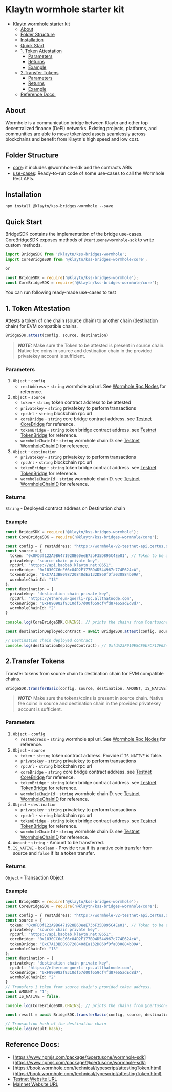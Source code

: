 # Klaytn wormhole starter kit
- [Klaytn wormhole starter kit](#klaytn-wormhole-starter-kit)
  - [About](#about)
  - [Folder Structure](#folder-structure)
  - [Installation](#installation)
  - [Quick Start](#quick-start)
  - [1. Token Attestation](#1-token-attestation)
    - [Parameters](#parameters)
    - [Returns](#returns)
    - [Example](#example)
  - [2.Transfer Tokens](#2transfer-tokens)
    - [Parameters](#parameters-1)
    - [Returns](#returns-1)
    - [Example](#example-1)
  - [Reference Docs:](#reference-docs)

## About
Wormhole is a communication bridge between Klaytn and other top decentralized finance (DeFi) networks. Existing projects, platforms, and communities are able to move tokenized assets seamlessly across blockchains and benefit from Klaytn's high speed and low cost.

## Folder Structure

- [core](./core): it includes @wormhole-sdk and the contracts ABIs
- [use-cases](./use-cases): Ready-to-run code of some use-cases to call the Wormhole Rest APIs.

## Installation
`npm install @klaytn/kss-bridges-wormhole --save`

## Quick Start
BridgeSDK contains the implementation of the bridge use-cases. 
CoreBridgeSDK exposes methods of `@certusone/wormhole-sdk` to write custom methods.

```typescript
import BridgeSDK from '@klaytn/kss-bridges-wormhole';
import CoreBridgeSDK from '@klaytn/kss-bridges-wormhole/core';

or

const BridgeSDK = require('@klaytn/kss-bridges-wormhole');
const CoreBridgeSDK = require('@klaytn/kss-bridges-wormhole/core');
```

You can run following ready-made use-cases to test
## 1. Token Attestation
Attests a token of one chain (source chain) to another chain (destination chain) for EVM compatible chains.

```typescript
BridgeSDK.attest(config, source, destination)
```

> **_NOTE:_**  Make sure the Token to be attested is present in source chain. Native fee coins in source and destination chain in the provided privatekey account is sufficient.

### Parameters
1. `Object` - `config`
   * `restAddress` - `string` wormhole api url. See [Wormhole Rpc Nodes](https://book.wormhole.com/reference/rpcnodes.html) for reference.
2. `Object` - `source`
   * `token` - `string` token contract address to be attested
   * `privatekey` - `string` privatekey to perform transactions
   * `rpcUrl` - `string` blockchain rpc url
   * `coreBridge` - `string` core bridge contract address. see [Testnet CoreBridge](https://book.wormhole.com/reference/contracts.html#core-bridge-1) for reference.
   * `tokenBridge` - `string` token bridge contract address. see [Testnet TokenBridge](https://book.wormhole.com/reference/contracts.html#token-bridge-1) for reference.
   * `wormholeChainId` - `string` wormhole chainID. see [Testnet WormholeChainID](https://book.wormhole.com/reference/contracts.html#token-bridge-1) for reference.
3. `Object` - `destination`
   * `privatekey` - `string` privatekey to perform transactions
   * `rpcUrl` -  `string` blockchain rpc url
   * `tokenBridge` - `string` token bridge contract address. see [Testnet TokenBridge](https://book.wormhole.com/reference/contracts.html#token-bridge-1) for reference.
   * `wormholeChainId` - `string` wormhole chainID. see [Testnet WormholeChainID](https://book.wormhole.com/reference/contracts.html#token-bridge-1) for reference.

### Returns
`String` - Deployed contract address on Destination chain

### Example
```typescript
const BridgeSDK = require('@klaytn/kss-bridges-wormhole');
const CoreBridgeSDK = require('@klaytn/kss-bridges-wormhole/core');

const config = { restAddress: "https://wormhole-v2-testnet-api.certus.one" };
const source = {
  token: "0x0FD3f122A9B6471928B60eeE73bF35D895C4Ee01", // Token to be attested
  privatekey: "source chain private key",
  rpcUrl: "https://api.baobab.klaytn.net:8651",
  coreBridge: "0x1830CC6eE66c84D2F177B94D544967c774E624cA",
  tokenBridge: "0xC7A13BE098720840dEa132D860fDfa030884b09A",
  wormholeChainId: "13" 
};
const destination = {
  privatekey: "destination chain private key",
  rpcUrl: "https://ethereum-goerli-rpc.allthatnode.com",
  tokenBridge: "0xF890982f9310df57d00f659cf4fd87e65adEd8d7",
  wormholeChainId: "2" 
}

console.log(CoreBridgeSDK.CHAINS); // prints the chains from @certusone/wormhole-sdk

const destinationDeployedContract = await BridgeSDK.attest(config, source, destination);

// Destination chain deployed contract
console.log(destinationDeployedContract); // 0xfdA23F910E5CE6b7C712F624DE20d9cC3A5d2122
```

## 2.Transfer Tokens
Transfer tokens from source chain to destination chain for EVM compatible chains.

```typescript
BridgeSDK.transferBasic(config, source, destination, AMOUNT, IS_NATIVE)
```

> **_NOTE:_**  Make sure the tokens/coins is present in source chain. Native fee coins in source and destination chain in the provided privatekey account is sufficient.

### Parameters
1. `Object` - `config`
   * `restAddress` - `string` wormhole api url. See [Wormhole Rpc Nodes](https://book.wormhole.com/reference/rpcnodes.html) for reference.
2. `Object` - `source`
   * `token` - `string` token contract address. Provide if `IS_NATIVE` is false.
   * `privatekey` - `string` privatekey to perform transactions
   * `rpcUrl` - `string` blockchain rpc url
   * `coreBridge` - `string` core bridge contract address. see [Testnet CoreBridge](https://book.wormhole.com/reference/contracts.html#core-bridge-1) for reference.
   * `tokenBridge` - `string` token bridge contract address. see [Testnet TokenBridge](https://book.wormhole.com/reference/contracts.html#token-bridge-1) for reference.
   * `wormholeChainId` - `string` wormhole chainID. see [Testnet WormholeChainID](https://book.wormhole.com/reference/contracts.html#token-bridge-1) for reference.
3. `Object` - `destination`
   * `privatekey` - `string` privatekey to perform transactions
   * `rpcUrl` -  `string` blockchain rpc url
   * `tokenBridge` - `string` token bridge contract address. see [Testnet TokenBridge](https://book.wormhole.com/reference/contracts.html#token-bridge-1) for reference.
   * `wormholeChainId` - `string` wormhole chainID. see [Testnet WormholeChainID](https://book.wormhole.com/reference/contracts.html#token-bridge-1) for reference.
4. `Amount` - `string` - Amount to be transferred.
5. `IS_NATIVE` - `boolean` - Provide `true` if its a native coin transfer from source and `false` if its a token transfer.

### Returns
`Object` - Transaction Object

### Example
```typescript
const BridgeSDK = require('@klaytn/kss-bridges-wormhole');
const CoreBridgeSDK = require('@klaytn/kss-bridges-wormhole/core');

const config = { restAddress: "https://wormhole-v2-testnet-api.certus.one" };
const source = {
  token: "0x0FD3f122A9B6471928B60eeE73bF35D895C4Ee01", // Token to be attested
  privatekey: "source chain private key",
  rpcUrl: "https://api.baobab.klaytn.net:8651",
  coreBridge: "0x1830CC6eE66c84D2F177B94D544967c774E624cA",
  tokenBridge: "0xC7A13BE098720840dEa132D860fDfa030884b09A",
  wormholeChainId: "13" 
};
const destination = {
  privatekey: "destination chain private key",
  rpcUrl: "https://ethereum-goerli-rpc.allthatnode.com",
  tokenBridge: "0xF890982f9310df57d00f659cf4fd87e65adEd8d7",
  wormholeChainId: "2" 
}
// Transfers 1 token from source chain's provided token address.
const AMOUNT = "1";
const IS_NATIVE = false;

console.log(CoreBridgeSDK.CHAINS); // prints the chains from @certusone/wormhole-sdk

const result = await BridgeSDK.transferBasic(config, source, destination, AMOUNT, IS_NATIVE);

// Transaction hash of the destination chain
console.log(result.hash);
```

## Reference Docs:

- [https://www.npmjs.com/package/@certusone/wormhole-sdk](https://www.npmjs.com/package/@certusone/wormhole-sdk) 
- [https://book.wormhole.com/technical/typescript/attestingToken.html](https://book.wormhole.com/technical/typescript/attestingToken.html)
- [Testnet Website URL](https://wormhole-foundation.github.io/example-token-bridge-ui/#/transfer)
- [Mainnet Website URL](https://www.portalbridge.com/#/transfer)